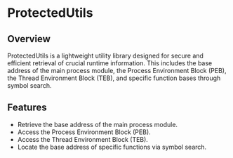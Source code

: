# ProtectedUtils

## Overview

ProtectedUtils is a lightweight utility library designed for secure and efficient retrieval of crucial runtime information. This includes the base address of the main process module, the Process Environment Block (PEB), the Thread Environment Block (TEB), and specific function bases through symbol search.

## Features

- Retrieve the base address of the main process module.
- Access the Process Environment Block (PEB).
- Access the Thread Environment Block (TEB).
- Locate the base address of specific functions via symbol search.
